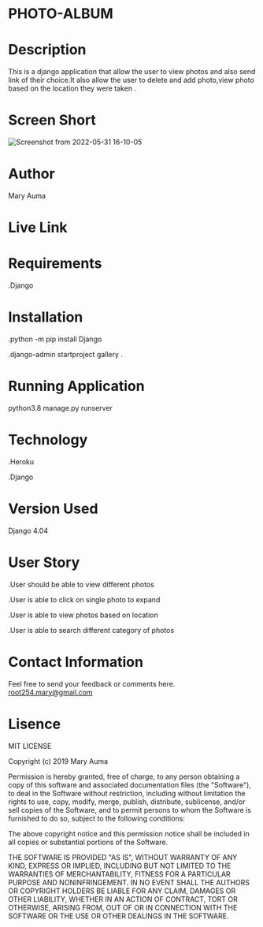 # PHOTO-ALBUM
# Description
This is a django application that allow the user to view photos and also send link of their choice.It also allow the user to delete and add photo,view photo based on the location they were taken .
# Screen Short
![Screenshot from 2022-05-31 16-10-05](https://user-images.githubusercontent.com/100118426/171181708-9a881e25-c85f-45f0-9969-df078ea00e1e.png)


# Author
Mary Auma
# Live Link

# Requirements
.Django 

# Installation
.python -m pip install Django

.django-admin startproject gallery .
# Running Application
python3.8 manage.py runserver
# Technology
.Heroku

.Django

# Version Used
Django 4.04
# User Story 
.User should be able to view different photos

.User is able to click on single photo to expand

.User is able to view photos based on location

.User is able to search different category of photos
# Contact Information
Feel free to send your feedback or comments here. root254.mary@gmail.com

# Lisence
MIT LICENSE

Copyright (c) 2019 Mary Auma    

Permission is hereby granted, free of charge, to any person obtaining a copy
of this software and associated documentation files (the "Software"), to deal
in the Software without restriction, including without limitation the rights
to use, copy, modify, merge, publish, distribute, sublicense, and/or sell
copies of the Software, and to permit persons to whom the Software is
furnished to do so, subject to the following conditions:

The above copyright notice and this permission notice shall be included in all
copies or substantial portions of the Software.

THE SOFTWARE IS PROVIDED "AS IS", WITHOUT WARRANTY OF ANY KIND, EXPRESS OR
IMPLIED, INCLUDING BUT NOT LIMITED TO THE WARRANTIES OF MERCHANTABILITY,
FITNESS FOR A PARTICULAR PURPOSE AND NONINFRINGEMENT. IN NO EVENT SHALL THE
AUTHORS OR COPYRIGHT HOLDERS BE LIABLE FOR ANY CLAIM, DAMAGES OR OTHER
LIABILITY, WHETHER IN AN ACTION OF CONTRACT, TORT OR OTHERWISE, ARISING FROM,
OUT OF OR IN CONNECTION WITH THE SOFTWARE OR THE USE OR OTHER DEALINGS IN THE
SOFTWARE.

